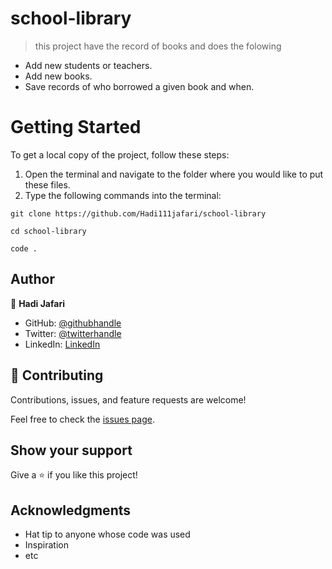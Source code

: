 # school-library
> this project have the record of books and does the folowing

- Add new students or teachers.
- Add new books.
- Save records of who borrowed a given book and when.
# Getting Started

To get a local copy of the project, follow these steps: 
1. Open the terminal and navigate to the folder where you would like to put these files.
2. Type the following commands into the terminal: 
 ```
 git clone https://github.com/Hadi111jafari/school-library
 ```
 ```
 cd school-library
 ```
  ```
 code .
 ```
## Author

👤 **Hadi Jafari**

- GitHub: [@githubhandle](https://github.com/Hadi111jafari)
- Twitter: [@twitterhandle](https://twitter.com/HadiJaf62814146)
- LinkedIn: [LinkedIn](https://www.linkedin.com/in/abdul-hadi-jafari)


## 🤝 Contributing

Contributions, issues, and feature requests are welcome!

Feel free to check the [issues page](../../issues/).

## Show your support

Give a ⭐️ if you like this project!

## Acknowledgments

- Hat tip to anyone whose code was used
- Inspiration
- etc